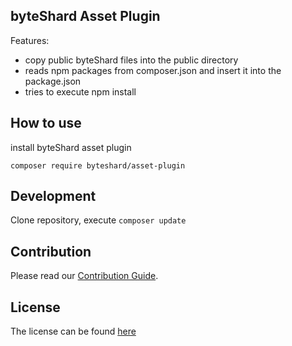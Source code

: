 ## byteShard Asset Plugin

Features: 
* copy public byteShard files into the public directory
* reads npm packages from composer.json and insert it into the package.json
* tries to execute npm install

## How to use

install byteShard asset plugin

`composer require byteshard/asset-plugin`

## Development

Clone repository, execute ``composer update``

## Contribution

Please read our [Contribution Guide](CONTRIBUTE.md).

## License

The license can be found [here](LICENSE)